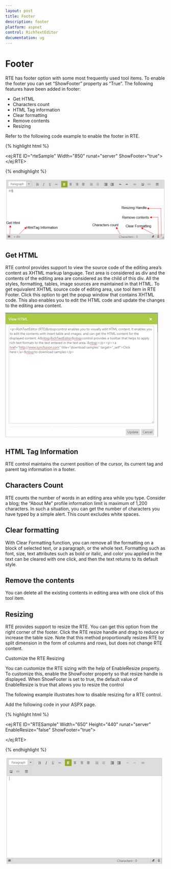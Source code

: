 ```yaml
---
layout: post
title: Footer
description: footer
platform: aspnet
control: RichTextEditor
documentation: ug
---
```


# Footer

RTE has footer option with some most frequently used tool items. To enable the footer you can set “ShowFooter” property as “True”. The following features have been added in footer:

* Get HTML
* Characters count
* HTML Tag information
* Clear formatting 
* Remove contents
* Resizing

Refer to the following code example to enable the footer in RTE.

{% highlight html %}



<ej:RTE ID="rteSample" Width="850" runat="server" ShowFooter="true"></ej:RTE>



{% endhighlight %}

![](Footer_images/Footer_img1.png)



## Get HTML

RTE control provides support to view the source code of the editing area’s content as XHTML markup language. Text area is considered as div and the contents of the editing area are considered as the child of this div. All the styles, formatting, tables, image sources are maintained in that HTML. To get equivalent XHTML source code of editing area, use tool item in RTE Footer. Click this option to get the popup window that contains XHTML code. This also enables you to edit the HTML code and update the changes to the editing area content. 



![](Footer_images/Footer_img2.png)



## HTML Tag Information

RTE control maintains the current position of the cursor, its current tag and parent tag information in a footer.

## Characters Count

RTE counts the number of words in an editing area while you type. Consider a blog; the “About Me” profile information limit is maximum of 1,200 characters. In such a situation, you can get the number of characters you have typed by a simple alert. This count excludes white spaces.

## Clear formatting

With Clear Formatting function, you can remove all the formatting on a block of selected text, or a paragraph, or the whole text. Formatting such as font, size, text attributes such as bold or italic, and color you applied in the text can be cleared with one click, and then the text returns to its default style.

## Remove the contents

You can delete all the existing contents in editing area with one click of this tool item.

## Resizing

RTE provides support to resize the RTE. You can get this option from the right corner of the footer. Click the RTE resize handle and drag to reduce or increase the table size. Note that this method proportionally resizes RTE by split dimension in the form of columns and rows, but does not change RTE content. 

Customize the RTE Resizing

You can customize the RTE sizing with the help of EnableResize property. To customize this, enable the ShowFooter property so that resize handle is displayed. When ShowFooter is set to true, the default value of EnableResize is true that allows you to resize the control

The following example illustrates how to disable resizing for a RTE control.

Add the following code in your ASPX page.

{% highlight html %}



<ej:RTE ID="RTESample" Width="650" Height="440" runat="server" EnableResize="false" ShowFooter="true">        

</ej:RTE>



{% endhighlight %}



![](Footer_images/Footer_img3.png)



